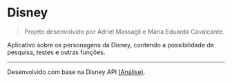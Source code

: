 # Disney

> Projeto desenvolvido por Adriel Massagli e Maria Eduarda Cavalcante.

Aplicativo sobre os personagens da Disney, contendo a possibilidade de pesquisa, testes e outras funções. 

***

Desenvolvido com base na Disney API [(Análise)](https://github.com/MariaEduCavalcante/AppDisney/wiki/An%C3%A1lise-da-API-do-projeto).




  


